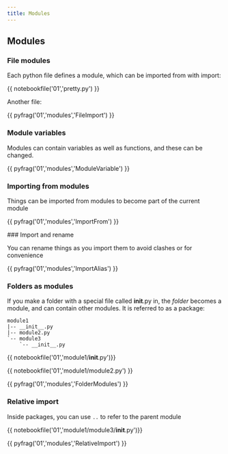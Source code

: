 ```yaml
---
title: Modules
---
```


## Modules

### File modules
Each python file defines a module, which can be imported from with import:

{{ notebookfile('01','pretty.py') }}

Another file:

{{ pyfrag('01','modules','FileImport') }}

### Module variables

Modules can contain variables as well as functions, and these can be changed.

{{ pyfrag('01','modules','ModuleVariable') }}

### Importing from modules

Things can be imported from modules to become part of the current module

{{ pyfrag('01','modules','ImportFrom') }}

### Import and rename

You can rename things as you import them to avoid clashes or for convenience

{{ pyfrag('01','modules','ImportAlias') }}

### Folders as modules

If you make a folder with a special file called __init__.py in, the *folder* becomes
a module, and can contain other modules. It is referred to as a package:

``` tree
module1
|-- __init__.py
|-- module2.py
`-- module3
    `-- __init__.py
```

{{ notebookfile('01','module1/__init__.py')}}

{{ notebookfile('01','module1/module2.py') }}

{{ pyfrag('01','modules','FolderModules') }}

### Relative import

Inside packages, you can use `..` to refer to the parent module

{{ notebookfile('01','module1/module3/__init__.py')}}

{{ pyfrag('01','modules','RelativeImport') }}
